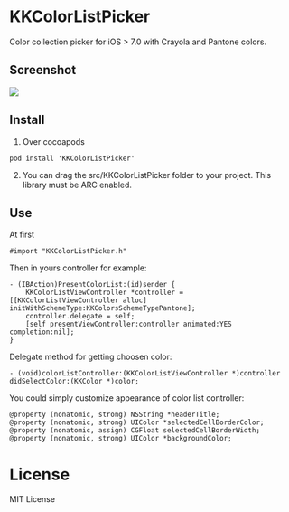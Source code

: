 KKColorListPicker
=================

Color collection picker for iOS > 7.0 with Crayola and Pantone colors.

## Screenshot
<img src="https://raw.github.com/leoru/KKColorListPicker/master/screenshots/screenshot.png">

## Install
1. Over cocoapods

```objc
pod install 'KKColorListPicker'
```
2. You can drag the src/KKColorListPicker folder to your project. This library must be ARC enabled.

## Use
At first
```objc
#import "KKColorListPicker.h"
```
Then in yours controller for example:
```objc
- (IBAction)PresentColorList:(id)sender {
    KKColorListViewController *controller = [[KKColorListViewController alloc] initWithSchemeType:KKColorsSchemeTypePantone];
    controller.delegate = self;
    [self presentViewController:controller animated:YES completion:nil];
}
```

Delegate method for getting choosen color:
```objc
- (void)colorListController:(KKColorListViewController *)controller didSelectColor:(KKColor *)color;
```

You could simply customize appearance of color list controller:
```objc
@property (nonatomic, strong) NSString *headerTitle;
@property (nonatomic, strong) UIColor *selectedCellBorderColor;
@property (nonatomic, assign) CGFloat selectedCellBorderWidth;
@property (nonatomic, strong) UIColor *backgroundColor;
```

License
=======

MIT License
